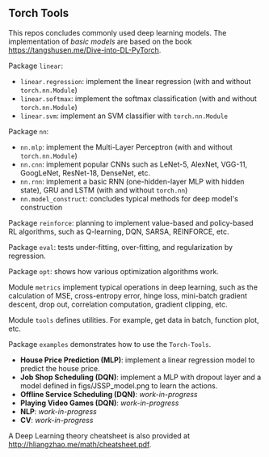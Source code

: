 ## Torch Tools
This repos concludes commonly used deep learning models. The implementation of *basic models* are based on the book 
https://tangshusen.me/Dive-into-DL-PyTorch.

Package ``linear``:
* ``linear.regression``: implement the linear regression (with and without ``torch.nn.Module``)
* ``linear.softmax``: implement the softmax classification (with and without ``torch.nn.Module``)
* ``linear.svm``: implement an SVM classifier with ``torch.nn.Module``

Package ``nn``:
* ``nn.mlp``: implement the Multi-Layer Perceptron (with and without ``torch.nn.Module``)
* ``nn.cnn``: implement popular CNNs such as LeNet-5, AlexNet, VGG-11, GoogLeNet, ResNet-18, DenseNet, etc.
* ``nn.rnn``: implement a basic RNN (one-hidden-layer MLP with hidden state), GRU and LSTM (with and without ``torch.nn``)
* ``nn.model_construct``: concludes typical methods for deep model's construction

Package ``reinforce``: planning to implement value-based and policy-based RL algorithms, such as 
Q-learning, DQN, SARSA, REINFORCE, etc.

Package ``eval``: tests under-fitting, over-fitting, and regularization by regression.

Package ``opt``: shows how various optimization algorithms work.

Module ``metrics`` implement typical operations in deep learning, such as the calculation of 
MSE, cross-entropy error, hinge loss, mini-batch gradient descent, drop out, correlation computation, 
gradient clipping, etc.

Module ``tools`` defines utilities. For example, get data in batch, function plot, etc.

Package ``examples`` demonstrates how to use the ``Torch-Tools``. 
* **House Price Prediction (MLP)**: implement a linear regression model to predict the house price.
* **Job Shop Scheduling (DQN)**: implement a MLP with dropout layer and a model defined in figs/JSSP_model.png 
to learn the actions.
* **Offline Service Scheduling (DQN)**: *work-in-progress*
* **Playing Video Games (DQN)**: *work-in-progress*
* **NLP**: *work-in-progress*
* **CV**: *work-in-progress*


A Deep Learning theory cheatsheet is also provided at http://hliangzhao.me/math/cheatsheet.pdf.
